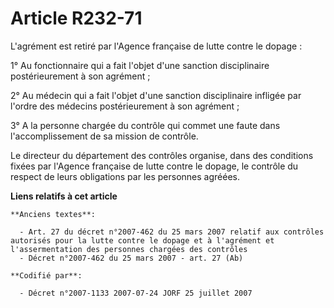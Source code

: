 # Article R232-71

L'agrément est retiré par l'Agence française de lutte contre le dopage :

1° Au fonctionnaire qui a fait l'objet d'une sanction disciplinaire postérieurement à son agrément ;

2° Au médecin qui a fait l'objet d'une sanction disciplinaire infligée par l'ordre des médecins postérieurement à son
agrément ;

3° A la personne chargée du contrôle qui commet une faute dans l'accomplissement de sa mission de contrôle.

Le directeur du département des contrôles organise, dans des conditions fixées par l'Agence française de lutte contre le
dopage, le contrôle du respect de leurs obligations par les personnes agréées.

**Liens relatifs à cet article**

	**Anciens textes**:

	  - Art. 27 du décret n°2007-462 du 25 mars 2007 relatif aux contrôles autorisés pour la lutte contre le dopage et à l'agrément et l'assermentation des personnes chargées des contrôles
	  - Décret n°2007-462 du 25 mars 2007 - art. 27 (Ab)

	**Codifié par**:

	  - Décret n°2007-1133 2007-07-24 JORF 25 juillet 2007
